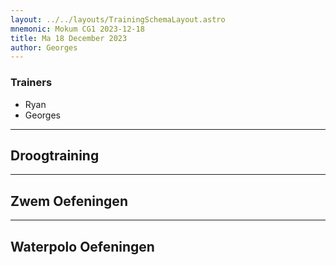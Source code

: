 ```yaml
---
layout: ../../layouts/TrainingSchemaLayout.astro
mnemonic: Mokum CG1 2023-12-18
title: Ma 18 December 2023
author: Georges
---
```

### Trainers
- Ryan
- Georges
------

## Droogtraining

------

## Zwem Oefeningen

------

## Waterpolo Oefeningen
